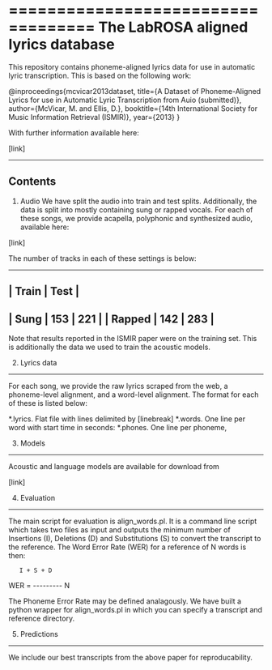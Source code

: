 ===================================
The LabROSA aligned lyrics database
===================================

This repository contains phoneme-aligned lyrics data for use
in automatic lyric transcription.  This is based on the following
work:

@inproceedings{mcvicar2013dataset,
  title={A Dataset of Phoneme-Aligned Lyrics for use in Automatic Lyric Transcription from Auio (submitted)},
  author={McVicar, M. and Ellis, D.},
  booktitle={14th International Society for Music Information Retrieval (ISMIR)},
  year={2013}
}

With further information available here:

[link]

--------
Contents
--------

1. Audio
We have split the audio into train and test splits. Additionally, 
the data is split into mostly containing sung or rapped vocals.
For each of these songs, we provide acapella, polyphonic and synthesized
audio, available here:

[link]

The number of tracks in each of these settings is below:

--------------------------
|          Train |  Test |
--------------------------
| Sung   |  153  |  221  |
| Rapped |  142  |  283  |
-------------------------

Note that results reported in the ISMIR paper were on the
training set. This is additionally the data we used
to train the acoustic models.

2. Lyrics data
--------------

For each song, we provide the raw lyrics scraped from the web,
a phoneme-level alignment, and a word-level alignment. The format
for each of these is listed below:

*.lyrics. Flat file with lines delimited by [linebreak]
*.words. One line per word with start time in seconds: <start><space><word>
*.phones. One line per phoneme, <start><space><phone> 

3. Models
---------

Acoustic and language models are available for download
from 

[link]

4. Evaluation
-------------
The main script for evaluation is align_words.pl. It is a command
line script which takes two files as input and outputs the minimum
number of Insertions (I), Deletions (D) and Substitutions (S) to 
convert the transcript to the reference. The Word Error Rate (WER)
for a reference of N words is then:

       I + S + D
WER =  ---------
           N

The Phoneme Error Rate may be defined analagously. We have built
a python wrapper for align_words.pl in which you can specify a
transcript and reference directory. 

5. Predictions
--------------
We include our best transcripts from the above paper for
reproducability.

